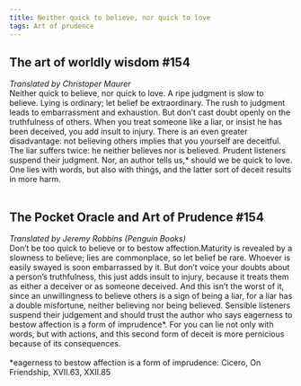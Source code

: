 ```yaml
---
title: Neither quick to believe, nor quick to love
tags: Art of prudence
---
```


The art of worldly wisdom #154
---

_Translated by Christoper Maurer_ <br/>
Neither quick to believe, nor quick to love. A ripe judgment is slow to believe. Lying is ordinary; let belief be extraordinary. The rush to judgment leads to embarrassment and exhaustion. But don’t cast doubt openly on the truthfulness of others. When you treat someone like a liar, or insist he has been deceived, you add insult to injury. There is an even greater disadvantage: not believing others implies that you yourself are deceitful. The liar suffers twice: he neither believes nor is believed. Prudent listeners suspend their judgment. Nor, an author tells us,* should we be quick to love. One lies with words, but also with things, and the latter sort of deceit results in more harm.<br/>
<br/>

The Pocket Oracle and Art of Prudence #154
---

_Translated by Jeremy Robbins (Penguin Books)_ <br/>
Don’t be too quick to believe or to bestow affection.Maturity is revealed by a slowness to believe; lies are commonplace, so let belief be rare. Whoever is easily swayed is soon embarrassed by it. But don’t voice your doubts about a person’s truthfulness, this just adds insult to injury, because it treats them as either a deceiver or as someone deceived. And this isn’t the worst of it, since an unwillingness to believe others is a sign of being a liar, for a liar has a double misfortune, neither believing nor being believed. Sensible listeners suspend their judgement and should trust the author who says eagerness to bestow affection is a form of imprudence*. For you can lie not only with words, but with actions, and this second form of deceit is more pernicious because of its consequences.<br/>
<br/>
*eagerness to bestow affection is a form of imprudence: Cicero, On Friendship, XVII.63, XXII.85
